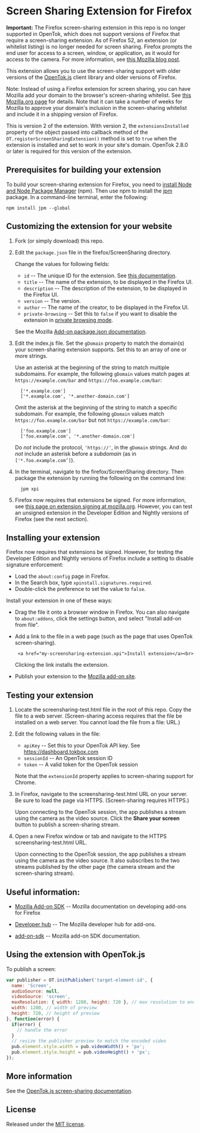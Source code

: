 Screen Sharing Extension for Firefox
====================================

**Important:** The Firefox screen-sharing extension in this repo is no longer supported in
OpenTok, which does not support versions of Firefox that require a screen-sharing extension.
As of Firefox 52, an extension (or whitelist listing) is no longer needed for screen sharing.
Firefox prompts the end user for access to a screen, window, or application, as it would for
access to the camera. For more information, see
[this Mozilla blog post](https://wiki.mozilla.org/Screensharing).

This extension allows you to use the screen-sharing support with older versions of the
[OpenTok.js][ot] client library and older versions of Firefox.

Note: Instead of using a Firefox extension for screen sharing, you can have Mozilla add your domain
to the browser's screen-sharing whitelist. See [this Mozilla.org page][whitelist] for details.
Note that it can take a number of weeks for Mozilla to approve your domain's inclusion in
the screen-sharing whitelist and include it in a shipping version of Firefox.

This is version 2 of the extension. With version 2, the `extensionsInstalled` property of the object passed into callback method of the
`OT.registerScreenSharingExtension()` method is set to `true` when the extension is installed and set to work in your site's domain.
OpenTok 2.8.0 or later is required for this version of the extension.

## Prerequisites for building your extension

To build your screen-sharing extension for Firefox, you need to [install Node and Node Package
Manager][npm] (npm). Then use npm to install the [jpm][jpm] package. In a command-line terminal,
enter the following:

    npm install jpm --global

## Customizing the extension for your website

1. Fork (or simply download) this repo.

2. Edit the `package.json` file in the firefox/ScreenSharing directory.

   Change the values for following fields:

   * `id` -- The unique ID for the extension. See [this documentation][package-json].
   * `title` -- The name of the extension, to be displayed in the Firefox UI.
   * `description` -- The description of the extension, to be displayed in the
     Firefox UI.
   * `version` -- The version.
   * `author` -- The name of the creator, to be displayed in the Firefox UI.
   * `private-browsing` -- Set this to `false` if you want to disable the extension
     in [private browsing mode][private-browsing].

   See the Mozilla [Add-on package.json documentation][package-json].

3. Edit the index.js file. Set the `gDomain` property to match the domain(s)
   your screen-sharing extension supports. Set this to an array of one or more strings.

   Use an asterisk at the beginning of the string to match multiple subdomains. For example,
   the following `gDomain` values match pages at `https://example.com/bar` and
   `https://foo.example.com/bar`:

         ['*.example.com']
         ['*.example.com', '*.another-domain.com']

   Omit the asterisk at the beginning of the string to match a specific subdomain. For example,
   the following `gDomain` values match `https://foo.example.com/bar` but not `https://example.com/bar`:

         ['foo.example.com']
         ['foo.example.com', '*.another-domain.com']

   Do _not_ include the protocol, `'https://'`, in the `gDomain` strings. And do _not_ include an
   asterisk before a _subdomain_ (as in `['*.foo.example.com’]`).

4. In the terminal, navigate to the firefox/ScreenSharing directory. Then package the extension
   by running the following on the command line:

         jpm xpi

5. Firefox now requires that extensions be signed. For more information, see
   [this page on extension signing at mozilla.org][extension-signing]. However, you can test an
   unsigned extension in the Developer Edition and Nightly versions of Firefox (see the next
   section).

## Installing your extension

Firefox now requires that extensions be signed. However, for testing the Developer Edition
and Nightly versions of Firefox include a setting to disable signature enforcement:

* Load the `about:config` page in Firefox.
* In the Search box, type `xpinstall.signatures.required`.
* Double-click the preference to set the value to `false`.

Install your extension in one of these ways:

   * Drag the file it onto a browser window in Firefox. You can also navigate to
     `about:addons`, click the settings button, and select "Install add-on from file".

   * Add a link to the file in a web page (such as the page that uses OpenTok screen-sharing).

     ```
      <a href="my-screensharing-extension.xpi">Install extension</a><br>
     ```

     Clicking the link installs the extension.

   * Publish your extension to the [Mozilla add-on site][add-ons].

## Testing your extension

1. Locate the screensharing-test.html file in the root of this repo. Copy the file to a
   web server. (Screen-sharing access requires that the file be installed on a web server.
   You cannot load the file from a file: URL.)

2. Edit the following values in the file:

   * `apiKey` -- Set this to your OpenTok API key. See https://dashboard.tokbox.com
   * `sessionId` -- An OpenTok session ID
   * `token` -- A valid token for the OpenTok session

   Note that the `extensionId` property applies to screen-sharing support for Chrome.

3. In Firefox, navigate to the screensharing-test.html URL on your server. Be sure to load
   the page via HTTPS. (Screen-sharing requires HTTPS.)

   Upon connecting to the OpenTok session, the app publishes a stream using the camera
   as the video source. Click the **Share your screen** button to publish a screen-sharing
   stream.

4. Open a new Firefox window or tab and navigate to the HTTPS screensharing-test.html URL.

   Upon connecting to the OpenTok session, the app publishes a stream using the camera
   as the video source. It also subscribes to the two streams published by the other page
   (the camera stream and the screen-sharing stream).

## Useful information:

* [Mozilla Add-on SDK][add-on-sdk] -- Mozilla documentation on developing add-ons
   for Firefox

* [Developer hub][mozilla-add-on-hub] -- The Mozilla developer hub for add-ons.

* [add-on-sdk][add-on-sdk] -- Mozilla add-on SDK documentation.

## Using the extension with OpenTok.js

To publish a screen:

```javascript
var publisher = OT.initPublisher('target-element-id', {
  name: 'Screen',
  audioSource: null,
  videoSource: 'screen',
  maxResolution: { width: 1280, height: 720 }, // max resolution to encode screen in
  width: 1280, // width of preview
  height: 720, // height of preview
}, function(error) {
  if(error) {
    // handle the error
  }
  // resize the publisher preview to match the encoded video
  pub.element.style.width = pub.videoWidth() + 'px';
  pub.element.style.height = pub.videoHeight() + 'px';
});
```

## More information

See the [OpenTok.js screen-sharing documentation][ot-screensharing].

[ot]: http://tokbox.com/opentok/libraries/client/js/
[whitelist]: https://wiki.mozilla.org/Screensharing
[npm]: https://nodejs.org/en/download/
[jpm]: https://developer.mozilla.org/en-US/Add-ons/SDK/Tools/jpm
[private-browsing]: https://support.mozilla.org/en-US/kb/private-browsing-use-firefox-without-history
[package-json]: https://developer.mozilla.org/en-US/Add-ons/SDK/Tools/package_json
[add-on-sdk]: https://addons.mozilla.org/en-US/developers/docs/sdk/latest
[add-ons]: https://addons.mozilla.org/en-US/firefox/extensions/
[add-on-sdk]: https://developer.mozilla.org/en-US/Add-ons/SDK
[mozilla-add-on-hub]: https://addons.mozilla.org/en-US/developers/
[extension-signing]: https://wiki.mozilla.org/Add-ons/Extension_Signing
[ot-screensharing]: https://tokbox.com/opentok/tutorials/screen-sharing/js/

## License

Released under the [MIT license](http://opensource.org/licenses/MIT).

